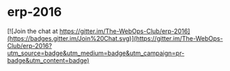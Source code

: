 # erp-2016

[![Join the chat at https://gitter.im/The-WebOps-Club/erp-2016](https://badges.gitter.im/Join%20Chat.svg)](https://gitter.im/The-WebOps-Club/erp-2016?utm_source=badge&utm_medium=badge&utm_campaign=pr-badge&utm_content=badge)
